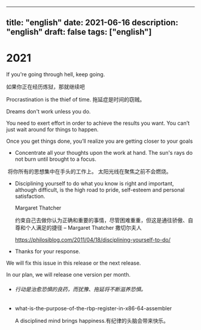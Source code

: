 
---
title: "english"
date: 2021-06-16
description: "english"
draft: false
tags: ["english"]
---




# 2021

If you're going through hell, keep going.

如果你正在经历炼狱，那就继续吧



Procrastination is the thief of time.
拖延症是时间的窃贼。



Dreams don't work unless you do.

You need to exert effort in order to achieve the results you want. You can’t just wait around for things to happen.

Once you get things done, you’ll realize you are getting closer to your goals





-  Concentrate all your thoughts upon the work at hand. The sun's rays do not burn until brought to a focus.

​      将你所有的思想集中在手头的工作上。 太阳光线在聚焦之前不会燃烧。





- Disciplining yourself to do what you know is right and important, although difficult, is the high road to pride, self-esteem and personal satisfaction.

  Margaret Thatcher

  

  约束自己去做你认为正确和重要的事情，尽管困难重重，但这是通往骄傲、自尊和个人满足的捷径 – Margaret Thatcher 撒切尔夫人

  

  https://philosiblog.com/2011/04/18/disciplining-yourself-to-do/



- Thanks for your response.

We will fix this issue in this release or the next release.

In our plan, we will release one version per month.





- ###### 行动是治愈恐惧的良药，而犹豫、拖延将不断滋养恐惧。

- what-is-the-purpose-of-the-rbp-register-in-x86-64-assembler

  A disciplined mind brings happiness.有纪律的头脑会带来快乐。

  

  
